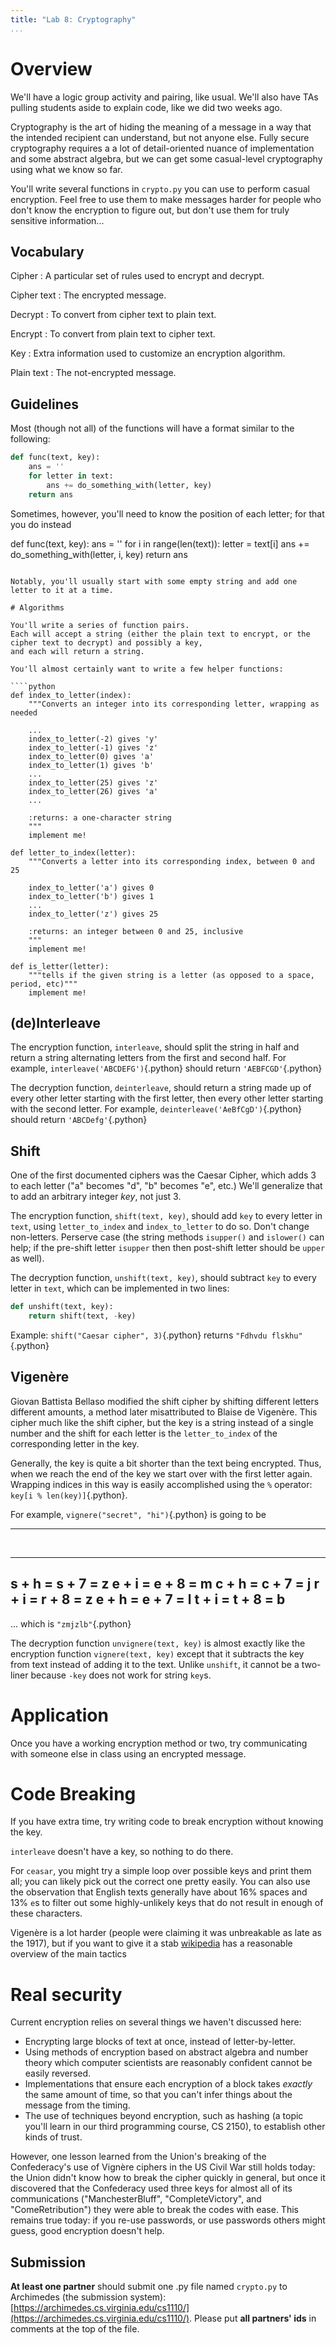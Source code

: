 ```yaml
---
title: "Lab 8: Cryptography"
...
```



# Overview

We'll have a logic group activity and pairing, like usual.  We'll also have TAs pulling students aside to explain code, like we did two weeks ago.

Cryptography is the art of hiding the meaning of a message in a way that the intended recipient can understand, but not anyone else.
Fully secure cryptography requires a a lot of detail-oriented nuance of implementation and some abstract algebra, but we can get some casual-level cryptography using what we know so far.

You'll write several functions in `crypto.py` you can use to perform casual encryption.
Feel free to use them to make messages harder for people who don't know the encryption to figure out,
but don't use them for truly sensitive information...

## Vocabulary

Cipher
:   A particular set of rules used to encrypt and decrypt.

Cipher text
:   The encrypted message.

Decrypt
:   To convert from cipher text to plain text.

Encrypt
:   To convert from plain text to cipher text.

Key
:   Extra information used to customize an encryption algorithm.

Plain text
:   The not-encrypted message.

## Guidelines

Most (though not all) of the functions will have a format similar to the following:

````python
def func(text, key):
    ans = ''
    for letter in text:
        ans += do_something_with(letter, key)
    return ans
````

Sometimes, however, you'll need to know the position of each letter; for that you do instead

def func(text, key):
    ans = ''
    for i in range(len(text)):
        letter = text[i]
        ans += do_something_with(letter, i, key)
    return ans
````

Notably, you'll usually start with some empty string and add one letter to it at a time.

# Algorithms

You'll write a series of function pairs.
Each will accept a string (either the plain text to encrypt, or the cipher text to decrypt) and possibly a key,
and each will return a string.

You'll almost certainly want to write a few helper functions:

````python
def index_to_letter(index):
    """Converts an integer into its corresponding letter, wrapping as needed
    
    ...
    index_to_letter(-2) gives 'y'
    index_to_letter(-1) gives 'z'
    index_to_letter(0) gives 'a'
    index_to_letter(1) gives 'b'
    ...
    index_to_letter(25) gives 'z'
    index_to_letter(26) gives 'a'
    ...
    
    :returns: a one-character string
    """
    implement me!

def letter_to_index(letter):
    """Converts a letter into its corresponding index, between 0 and 25
    
    index_to_letter('a') gives 0
    index_to_letter('b') gives 1
    ...
    index_to_letter('z') gives 25
    
    :returns: an integer between 0 and 25, inclusive
    """
    implement me!

def is_letter(letter):
    """tells if the given string is a letter (as opposed to a space, period, etc)"""
    implement me!
````

## (de)Interleave

The encryption function, `interleave`, should split the string in half and return a string alternating letters from the first and second half. For example, `interleave('ABCDEFG')`{.python} should return `'AEBFCGD'`{.python}

The decryption function, `deinterleave`, should return a string made up of every other letter starting with the first letter, then every other letter starting with the second letter. For example, `deinterleave('AeBfCgD')`{.python} should return `'ABCDefg'`{.python}

## Shift

One of the first documented ciphers was the Caesar Cipher, which adds 3 to each letter ("a" becomes "d", "b" becomes "e", etc.)
We'll generalize that to add an arbitrary integer *key*, not just 3.

The encryption function, `shift(text, key)`, should add `key` to every letter in `text`, using `letter_to_index` and `index_to_letter` to do so.
Don't change non-letters.
Perserve case (the string methods `isupper()` and `islower()` can help; if the pre-shift letter `isupper` then then post-shift letter should be `upper` as well).

The decryption function, `unshift(text, key)`, should subtract `key` to every letter in `text`, which can be implemented in two lines:

````python
def unshift(text, key):
    return shift(text, -key)
````

Example: `shift("Caesar cipher", 3)`{.python} returns `"Fdhvdu flskhu"`{.python}


## Vigenère

Giovan Battista Bellaso modified the shift cipher by shifting different letters different amounts,
a method later misattributed to Blaise de Vigenère.
This cipher much like the shift cipher, but the key is a string instead of a single number
and the shift for each letter is the `letter_to_index` of the corresponding letter in the key.

Generally, the key is quite a bit shorter than the text being encrypted.
Thus, when we reach the end of the key we start over with the first letter again.
Wrapping indices in this way is easily accomplished using the `%` operator: `key[i % len(key)]`{.python}.


For example, `vignere("secret", "hi")`{.python} is going to be

-----------------
                 
- - - - - - - - -
s + h = s + 7 = z
e + i = e + 8 = m
c + h = c + 7 = j
r + i = r + 8 = z
e + h = e + 7 = l
t + i = t + 8 = b
-----------------

... which is `"zmjzlb"`{.python}

The decryption function `unvignere(text, key)` is almost exactly like the encryption function `vignere(text, key)` except that it subtracts the key from text instead of adding it to the text.  Unlike `unshift`, it cannot be a two-liner because `-key` does not work for string `key`s.

# Application

Once you have a working encryption method or two, try communicating with someone else in class using an encrypted message.

# Code Breaking

If you have extra time, try writing code to break encryption without knowing the key.

`interleave` doesn't have a key, so nothing to do there.

For `ceasar`, you might try a simple loop over possible keys and print them all; you can likely pick out the correct one pretty easily.  You can also use the observation that English texts generally have about 16% spaces and 13% `e`s to filter out some highly-unlikely keys that do not result in enough of these characters.

Vigenère is a lot harder (people were claiming it was unbreakable as late as the 1917), but if you want to give it a stab [wikipedia](https://en.wikipedia.org/wiki/Vigen%C3%A8re_cipher#Cryptanalysis) has a reasonable overview of the main tactics

# Real security

Current encryption relies on several things we haven't discussed here:

-   Encrypting large blocks of text at once, instead of letter-by-letter.
-   Using methods of encryption based on abstract algebra and number theory which computer scientists are reasonably confident cannot be easily reversed.
-   Implementations that ensure each encryption of a block takes *exactly* the same amount of time, so that you can't infer things about the message from the timing.
-   The use of techniques beyond encryption, such as hashing (a topic you'll learn in our third programming course, CS 2150), to establish other kinds of trust.

However, one lesson learned from the Union's breaking of the Confederacy's use of Vignère ciphers in the US Civil War still holds today:
the Union didn't know how to break the cipher quickly in general, but once it discovered that the Confederacy used three keys for almost all of its communications ("ManchesterBluff", "CompleteVictory", and "ComeRetribution") they were able to break the codes with ease.
This remains true today: if you re-use passwords, or use passwords others might guess, good encryption doesn't help.


## Submission

**At least one partner** should submit one .py file named `crypto.py` to Archimedes (the submission system):
[https://archimedes.cs.virginia.edu/cs1110/](https://archimedes.cs.virginia.edu/cs1110/).
Please put **all partners' ids** in comments at the top of the file.
